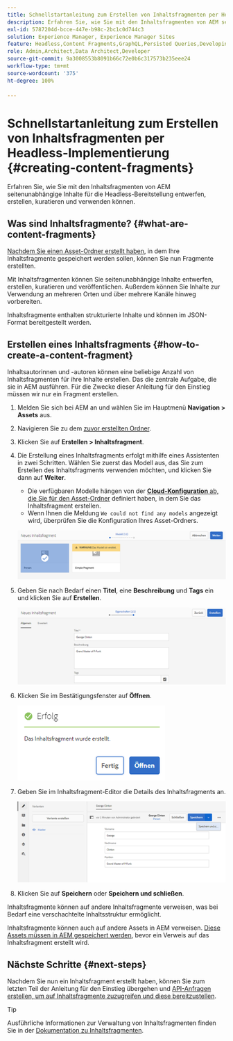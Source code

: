 ```yaml
---
title: Schnellstartanleitung zum Erstellen von Inhaltsfragmenten per Headless-Implementierung
description: Erfahren Sie, wie Sie mit den Inhaltsfragmenten von AEM seitenunabhängige Inhalte für die Headless-Bereitstellung entwerfen, erstellen, kuratieren und verwenden können.
exl-id: 5787204d-bcce-447e-b98c-2bc1c0d744c3
solution: Experience Manager, Experience Manager Sites
feature: Headless,Content Fragments,GraphQL,Persisted Queries,Developing
role: Admin,Architect,Data Architect,Developer
source-git-commit: 9a3008553b8091b66c72e0b6c317573b235eee24
workflow-type: tm+mt
source-wordcount: '375'
ht-degree: 100%

---
```


# Schnellstartanleitung zum Erstellen von Inhaltsfragmenten per Headless-Implementierung {#creating-content-fragments}

Erfahren Sie, wie Sie mit den Inhaltsfragmenten von AEM seitenunabhängige Inhalte für die Headless-Bereitstellung entwerfen, erstellen, kuratieren und verwenden können.

## Was sind Inhaltsfragmente? {#what-are-content-fragments}

[Nachdem Sie einen Asset-Ordner erstellt haben](create-assets-folder.md), in dem Ihre Inhaltsfragmente gespeichert werden sollen, können Sie nun Fragmente erstellten.

Mit Inhaltsfragmenten können Sie seitenunabhängige Inhalte entwerfen, erstellen, kuratieren und veröffentlichen. Außerdem können Sie Inhalte zur Verwendung an mehreren Orten und über mehrere Kanäle hinweg vorbereiten.

Inhaltsfragmente enthalten strukturierte Inhalte und können im JSON-Format bereitgestellt werden.

## Erstellen eines Inhaltsfragments {#how-to-create-a-content-fragment}

Inhaltsautorinnen und -autoren können eine beliebige Anzahl von Inhaltsfragmenten für ihre Inhalte erstellen. Das die zentrale Aufgabe, die sie in AEM ausführen. Für die Zwecke dieser Anleitung für den Einstieg müssen wir nur ein Fragment erstellen.

1. Melden Sie sich bei AEM an und wählen Sie im Hauptmenü **Navigation > Assets** aus.
1. Navigieren Sie zu dem [zuvor erstellten Ordner](create-assets-folder.md).
1. Klicken Sie auf **Erstellen > Inhaltsfragment**.
1. Die Erstellung eines Inhaltsfragments erfolgt mithilfe eines Assistenten in zwei Schritten. Wählen Sie zuerst das Modell aus, das Sie zum Erstellen des Inhaltsfragments verwenden möchten, und klicken Sie dann auf **Weiter**.
   * Die verfügbaren Modelle hängen von der [**Cloud-Konfiguration** ab, die Sie für den Asset-Ordner](create-assets-folder.md) definiert haben, in dem Sie das Inhaltsfragment erstellen.
   * Wenn Ihnen die Meldung `We could not find any models` angezeigt wird, überprüfen Sie die Konfiguration Ihres Asset-Ordners.

   ![Auswählen des Inhaltsfragmentmodells](assets/content-fragment-model-select.png)
1. Geben Sie nach Bedarf einen **Titel**, eine **Beschreibung** und **Tags** ein und klicken Sie auf **Erstellen**.

   ![Inhaltsfragment erstellen](assets/content-fragment-create.png)
1. Klicken Sie im Bestätigungsfenster auf **Öffnen**.

   ![Bestätigung der Inhaltsfragment-Erstellung ](assets/content-fragment-confirmation.png)
1. Geben Sie im Inhaltsfragment-Editor die Details des Inhaltsfragments an.

   ![Inhaltsfragmente-Editor](assets/content-fragment-edit.png)
1. Klicken Sie auf **Speichern** oder **Speichern und schließen**.

Inhaltsfragmente können auf andere Inhaltsfragmente verweisen, was bei Bedarf eine verschachtelte Inhaltsstruktur ermöglicht.

Inhaltsfragmente können auch auf andere Assets in AEM verweisen. [Diese Assets müssen in AEM gespeichert werden](/help/assets/manage-assets.md), bevor ein Verweis auf das Inhaltsfragment erstellt wird.

## Nächste Schritte {#next-steps}

Nachdem Sie nun ein Inhaltsfragment erstellt haben, können Sie zum letzten Teil der Anleitung für den Einstieg übergehen und [API-Anfragen erstellen, um auf Inhaltsfragmente zuzugreifen und diese bereitzustellen](create-api-request.md).

>[!TIP]
>
>Ausführliche Informationen zur Verwaltung von Inhaltsfragmenten finden Sie in der [Dokumentation zu Inhaltsfragmenten](/help/assets/content-fragments/content-fragments.md).
